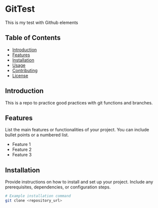 # GitTest
This is my test with Github elements

## Table of Contents

- [Introduction](#introduction)
- [Features](#features)
- [Installation](#installation)
- [Usage](#usage)
- [Contributing](#contributing)
- [License](#license)

## Introduction

This is a repo to practice good practices with git functions and branches.

## Features

List the main features or functionalities of your project. You can include bullet points or a numbered list.

- Feature 1
- Feature 2
- Feature 3

## Installation

Provide instructions on how to install and set up your project. Include any prerequisites, dependencies, or configuration steps.

```bash
# Example installation command
git clone <repository_url>

